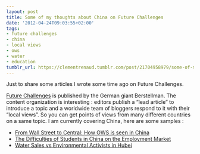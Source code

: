 ```yaml
---
layout: post
title: Some of my thoughts about China on Future Challenges
date: '2012-04-24T09:03:55+02:00'
tags:
- future challenges
- china
- local views
- ows
- water
- education
tumblr_url: https://clementrenaud.tumblr.com/post/21704958979/some-of-my-thoughts-about-china-on-future
---
```

Just to share some articles I wrote some time ago on Future Challenges.

[Future Challenges](http://futurechallenges.org/) is published by the German giant Berstellman. The content organization is interesting : editors publish a “lead article” to introduce a topic and a worldwide team of bloggers respond to it with their “local views”. So you can get points of views from many different countries on a same topic. I&nbsp;am currently covering China, here are some samples :&nbsp;

- [From Wall Street to Central: How OWS is seen in China](http://futurechallenges.org/in-focus/from-wall-street-to-central-how-ows-is-seen-in-china/)
- [The Difficulties of Students in China on the Employment Market](http://futurechallenges.org/local/difficulties-of-students-in-china-in-the-labour-market/)
- [Water Sales vs Environmental Activists in Hubei](http://futurechallenges.org/local/water-sales-vs-environmental-activists-in-hubei/)
